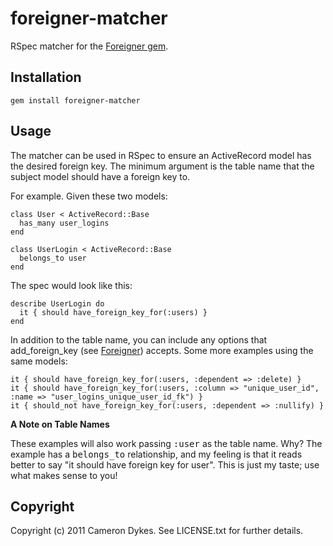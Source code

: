# foreigner-matcher

RSpec matcher for the [Foreigner gem](https://github.com/matthuhiggins/foreigner).

## Installation

    gem install foreigner-matcher

## Usage

The matcher can be used in RSpec to ensure an ActiveRecord model has the desired foreign key. The minimum argument is the table name that the subject model should have a foreign key to.

For example. Given these two models:

    class User < ActiveRecord::Base
      has_many user_logins
    end

    class UserLogin < ActiveRecord::Base
      belongs_to user
    end

The spec would look like this:

    describe UserLogin do
      it { should have_foreign_key_for(:users) }
    end

In addition to the table name, you can include any options that add_foreign_key (see [Foreigner](https://github.com/matthuhiggins/foreigner)) accepts. Some more examples using the same models:

    it { should have_foreign_key_for(:users, :dependent => :delete) }
    it { should have_foreign_key_for(:users, :column => "unique_user_id", :name => "user_logins_unique_user_id_fk") }
    it { should_not have_foreign_key_for(:users, :dependent => :nullify) }

**A Note on Table Names**

These examples will also work passing <tt>:user</tt> as the table name. Why? The example has a <tt>belongs_to</tt> relationship, and my feeling is that it reads better to say "it should have foreign key for user". This is just my taste; use what makes sense to you!

## Copyright

Copyright (c) 2011 Cameron Dykes. See LICENSE.txt for further details.
